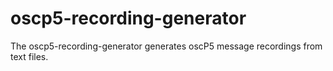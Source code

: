 # oscp5-recording-generator
The oscp5-recording-generator generates oscP5 message recordings from text files.
